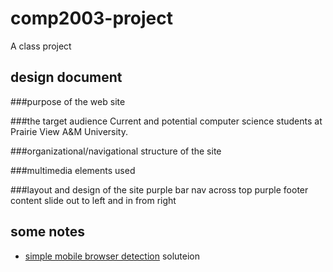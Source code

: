 comp2003-project
================

A class project




design document
---------------
###purpose of the web site


###the target audience
Current and potential computer science students at Prairie View A&M University.


###organizational/navigational structure of the site


###multimedia elements used


###layout and design of the site
purple bar nav across top
purple footer
content slide out to left and in from right


some notes
----------
* [simple mobile browser detection](http://www.abeautifulsite.net/blog/2011/11/detecting-mobile-devices-with-javascript/) soluteion
